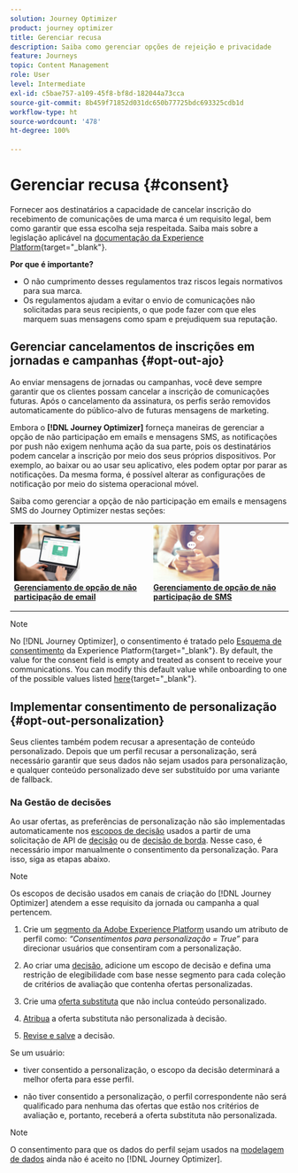 ```yaml
---
solution: Journey Optimizer
product: journey optimizer
title: Gerenciar recusa
description: Saiba como gerenciar opções de rejeição e privacidade
feature: Journeys
topic: Content Management
role: User
level: Intermediate
exl-id: c5bae757-a109-45f8-bf8d-182044a73cca
source-git-commit: 8b459f71852d031dc650b77725bdc693325cdb1d
workflow-type: ht
source-wordcount: '478'
ht-degree: 100%

---
```


# Gerenciar recusa {#consent}

Fornecer aos destinatários a capacidade de cancelar inscrição do recebimento de comunicações de uma marca é um requisito legal, bem como garantir que essa escolha seja respeitada. Saiba mais sobre a legislação aplicável na [documentação da Experience Platform](https://experienceleague.adobe.com/docs/experience-platform/privacy/regulations/overview.html?lang=pt-BR#regulations){target="_blank"}.

**Por que é importante?**

* O não cumprimento desses regulamentos traz riscos legais normativos para sua marca.
* Os regulamentos ajudam a evitar o envio de comunicações não solicitadas para seus recipients, o que pode fazer com que eles marquem suas mensagens como spam e prejudiquem sua reputação.

## Gerenciar cancelamentos de inscrições em jornadas e campanhas {#opt-out-ajo}

Ao enviar mensagens de jornadas ou campanhas, você deve sempre garantir que os clientes possam cancelar a inscrição de comunicações futuras. Após o cancelamento da assinatura, os perfis serão removidos automaticamente do público-alvo de futuras mensagens de marketing.

Embora o **[!DNL Journey Optimizer]** forneça maneiras de gerenciar a opção de não participação em emails e mensagens SMS, as notificações por push não exigem nenhuma ação da sua parte, pois os destinatários podem cancelar a inscrição por meio dos seus próprios dispositivos. Por exemplo, ao baixar ou ao usar seu aplicativo, eles podem optar por parar as notificações. Da mesma forma, é possível alterar as configurações de notificação por meio do sistema operacional móvel.

Saiba como gerenciar a opção de não participação em emails e mensagens SMS do Journey Optimizer nestas seções:

<table style="table-layout:fixed"><tr style="border: 0;">
<td>
<a href="../email/email-opt-out.md">
<img alt="Cliente potencial" src="../assets/do-not-localize/privacy-email-optout.jpeg" width="50%">
</a>
<div><a href="../email/email-opt-out.md"><strong>Gerenciamento de opção de não participação de email</strong>
</div>
<p>
</td>
<td>
<a href="../sms/sms-opt-out.md">
<img alt="Pouco frequentes" src="../assets/do-not-localize/privacy-sms-opt-out.jpeg" width="50%">
</a>
<div>
<a href="../sms/sms-opt-out.md"><strong>Gerenciamento de opção de não participação de SMS</strong></a>
</div>
<p></td>
</tr></table>

>[!NOTE]
>
>No [!DNL Journey Optimizer], o consentimento é tratado pelo [Esquema de consentimento](https://experienceleague.adobe.com/docs/experience-platform/xdm/field-groups/profile/consents.html?lang=pt-BR) da Experience Platform{target="_blank"}. By default, the value for the consent field is empty and treated as consent to receive your communications. You can modify this default value while onboarding to one of the possible values listed [here](https://experienceleague.adobe.com/docs/experience-platform/xdm/data-types/consents.html?lang=pt-BR#choice-values){target="_blank"}.

## Implementar consentimento de personalização {#opt-out-personalization}

Seus clientes também podem recusar a apresentação de conteúdo personalizado. Depois que um perfil recusar a personalização, será necessário garantir que seus dados não sejam usados para personalização, e qualquer conteúdo personalizado deve ser substituído por uma variante de fallback.

### Na Gestão de decisões

Ao usar ofertas, as preferências de personalização não são implementadas automaticamente nos [escopos de decisão](../offers/offer-activities/create-offer-activities.md#add-decision-scopes) usados a partir de uma solicitação de API de [decisão](../offers/api-reference/offer-delivery-api/decisioning-api.md) ou de [decisão de borda](../offers/api-reference/offer-delivery-api/edge-decisioning-api.md). Nesse caso, é necessário impor manualmente o consentimento da personalização. Para isso, siga as etapas abaixo.

>[!NOTE]
>
>Os escopos de decisão usados em canais de criação do [!DNL Journey Optimizer] atendem a esse requisito da jornada ou campanha a qual pertencem.



1. Crie um [segmento da Adobe Experience Platform](../segment/about-segments.md) usando um atributo de perfil como: *“Consentimentos para personalização = True”* para direcionar usuários que consentiram com a personalização.

1. Ao criar uma [decisão](../offers/offer-activities/create-offer-activities.md), adicione um escopo de decisão e defina uma restrição de elegibilidade com base nesse segmento para cada coleção de critérios de avaliação que contenha ofertas personalizadas.

1. Crie uma [oferta substituta](../offers/offer-library/creating-fallback-offers.md) que não inclua conteúdo personalizado.

1. [Atribua](../offers/offer-activities/create-offer-activities.md#add-fallback) a oferta substituta não personalizada à decisão.

1. [Revise e salve](../offers/offer-activities/create-offer-activities.md#review) a decisão.

Se um usuário:

* tiver consentido a personalização, o escopo da decisão determinará a melhor oferta para esse perfil.

* não tiver consentido a personalização, o perfil correspondente não será qualificado para nenhuma das ofertas que estão nos critérios de avaliação e, portanto, receberá a oferta substituta não personalizada.

>[!NOTE]
>
>O consentimento para que os dados do perfil sejam usados na [modelagem de dados](../offers/ranking/ai-models.md) ainda não é aceito no [!DNL Journey Optimizer].

